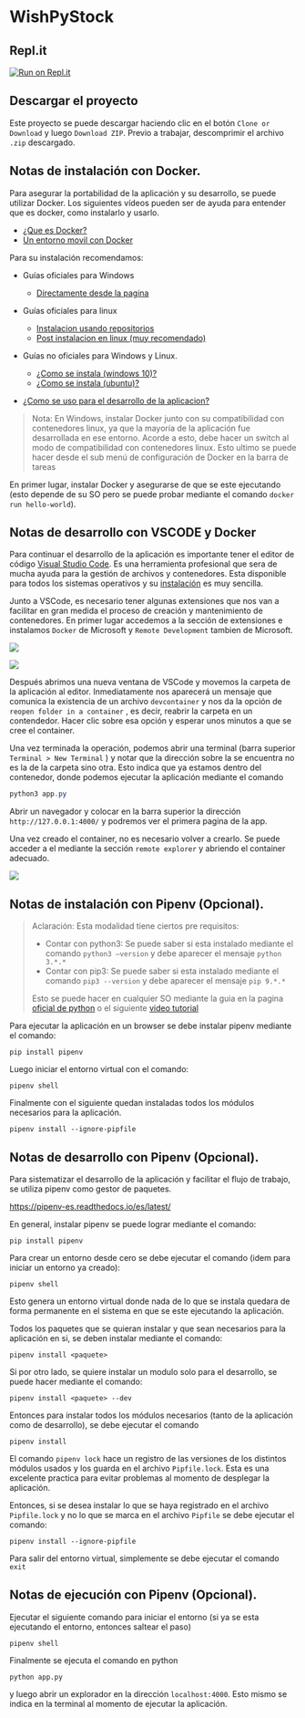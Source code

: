 # WishPyStock

## Repl.it
[![Run on Repl.it](https://repl.it/badge/github/joaquinbf/youwish)](https://repl.it/github/joaquinbf/youwish)

## Descargar el proyecto

Este proyecto se puede descargar haciendo clic en el botón `Clone or Download` y luego `Download ZIP`. Previo a trabajar, descomprimir el archivo `.zip` descargado. 

## Notas de instalación con Docker.

Para asegurar la portabilidad de la aplicación y su desarrollo, se puede utilizar Docker. Los siguientes vídeos pueden ser de ayuda para entender que es docker, como instalarlo y usarlo.

- [¿Que es Docker?](https://www.youtube.com/watch?v=hQgvt-s-AHQ)
- [Un entorno movil con Docker](https://www.youtube.com/watch?v=0rOTx8DYH_E)

Para su instalación recomendamos:

- Guías oficiales para Windows
  - [Directamente desde la pagina](https://www.docker.com/products/docker-desktop)

- Guías oficiales para linux
  - [Instalacion usando repositorios](https://docs.docker.com/install/linux/docker-ce/ubuntu/#install-using-the-repository)
  - [Post instalacion en linux (muy recomendado)](https://docs.docker.com/install/linux/linux-postinstall/)
- Guías no oficiales para Windows y Linux.
  - [¿Como se instala (windows 10)?](https://www.youtube.com/watch?v=BK-C2RofmTE) 
  - [¿Como se instala (ubuntu)?](https://www.youtube.com/watch?v=Q5YtjXoCfPs)
- [¿Como se uso para el desarrollo de la aplicacion?](https://www.youtube.com/watch?v=YENw-bNHZwg&t=1464s)

> Nota: En Windows, instalar Docker junto con su compatibilidad con contenedores linux, ya que la mayoría de la aplicación fue desarrollada en ese entorno. Acorde a esto, debe hacer un switch al modo de compatibilidad con contenedores linux. Esto ultimo se puede hacer desde el sub menú de configuración de Docker en la barra de tareas

En primer lugar, instalar Docker y asegurarse de que se este ejecutando (esto depende de su SO pero se puede probar mediante el comando `docker run hello-world`).

## Notas de desarrollo con VSCODE y Docker

Para continuar el desarrollo de la aplicación es importante tener el editor de código [Visual Studio Code](https://code.visualstudio.com/). Es una herramienta profesional que sera de mucha ayuda para la gestión de archivos y contenedores. Esta disponible para todos los sistemas operativos y su [instalación](https://www.youtube.com/watch?v=zbycB-Yetb0) es muy sencilla.

Junto a VSCode, es necesario tener algunas extensiones que nos van a facilitar en gran medida el proceso de creación y mantenimiento de contenedores. En primer lugar accedemos a la sección de extensiones e instalamos `Docker` de Microsoft y `Remote Development` tambien de Microsoft.

![](https://www.mclibre.org/consultar/informatica/img/vscode/vsc-perso-idioma-1.png)

![](https://josejuansanchez.org/curso-docker/images/installdockerextension.png)



Después abrimos una nueva ventana de VSCode y movemos la carpeta de la aplicación al editor. Inmediatamente nos aparecerá un mensaje que comunica la existencia de un archivo `devcontainer` y nos da la opción de `reopen folder in a container` , es decir, reabrir la carpeta en un contendedor. Hacer clic sobre esa opción y esperar unos minutos a que se cree el container. 

Una vez terminada la operación, podemos abrir una terminal (barra superior `Terminal > New Terminal` ) y notar que la dirección sobre la se encuentra no es la de la carpeta sino otra. Esto indica que ya estamos dentro del contenedor, donde podemos ejecutar la aplicación mediante el comando

```powershell
python3 app.py
```

Abrir un navegador y colocar en la barra superior la dirección `http://127.0.0.1:4000/` y podremos ver el primera pagina de la app.

Una vez creado el container, no es necesario volver a crearlo. Se puede acceder a el mediante la sección `remote explorer` y abriendo el container adecuado.

![](https://code.visualstudio.com/assets/docs/remote/containers/containers-explorer-python.png)





## Notas de instalación con Pipenv (Opcional).

> Aclaración: Esta modalidad tiene ciertos pre requisitos:
>
> - Contar con python3: Se puede saber si esta instalado mediante el comando `python3 –version` y debe aparecer el mensaje `python 3.*.*`
> - Contar con pip3: Se puede saber si esta instalado mediante el comando `pip3 --version` y debe aparecer el mensaje `pip 9.*.*`
>
> Esto se puede hacer en cualquier SO mediante la guia en la pagina [oficial de python](https://www.python.org/) o el siguiente [video tutorial](https://www.youtube.com/watch?v=9fNKy9zOPkg)

Para ejecutar la aplicación en un browser se debe instalar pipenv mediante el comando:

```
pip install pipenv
```

Luego iniciar el entorno virtual con el comando:
```
pipenv shell
```

Finalmente con el siguiente quedan instaladas todos los módulos necesarios para la aplicación.
```
pipenv install --ignore-pipfile
```

## Notas de desarrollo con Pipenv (Opcional).

Para sistematizar el desarrollo de la aplicación y facilitar el flujo de trabajo, se utiliza pipenv como gestor de paquetes. 

https://pipenv-es.readthedocs.io/es/latest/

En general, instalar pipenv se puede lograr mediante el comando:

```
pip install pipenv
```

Para crear un entorno desde cero se debe ejecutar el comando (idem para iniciar un entorno ya creado):

```
pipenv shell
```

Esto genera un entorno virtual donde nada de lo que se instala quedara de forma permanente en el sistema en que se este ejecutando la aplicación.

Todos los paquetes que se quieran instalar y que sean necesarios para la aplicación en si, se deben instalar mediante el comando:

```
pipenv install <paquete>
```

Si por otro lado, se quiere instalar un modulo solo para el desarrollo, se puede hacer mediante el comando:

```
pipenv install <paquete> --dev
```

Entonces para instalar todos los módulos necesarios (tanto de la aplicación como de desarrollo), se debe ejecutar el comando 

```
pipenv install
```

El comando `pipenv lock` hace un registro de las versiones de los distintos módulos usados y los guarda en el archivo `Pipfile.lock`. Esta es una excelente practica para evitar problemas al momento de desplegar la aplicación. 

Entonces, si se desea instalar lo que se haya registrado en el archivo `Pipfile.lock` y no lo que se marca en el archivo `Pipfile` se debe ejecutar el comando:

```
pipenv install --ignore-pipfile
```

Para salir del entorno virtual, simplemente se debe ejecutar el comando `exit`

## Notas de ejecución con Pipenv (Opcional).

Ejecutar el siguiente comando para iniciar el entorno (si ya se esta ejecutando el entorno, entonces saltear el paso)

```
pipenv shell
```

Finalmente se ejecuta el comando en python

```
python app.py
```

y luego abrir un explorador en la dirección `localhost:4000`. Esto mismo se indica en la terminal al momento de ejecutar la aplicación.
